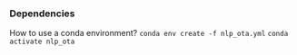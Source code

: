 ### Dependencies
How to use a conda environment?
```conda env create -f nlp_ota.yml```
```conda activate nlp_ota```